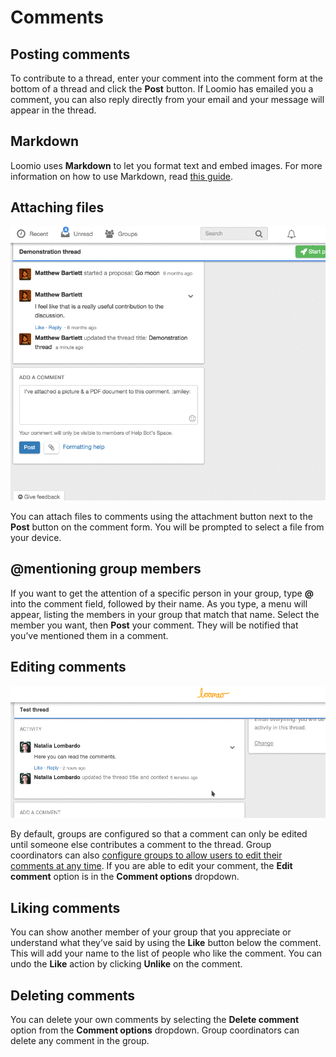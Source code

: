# Comments

## Posting comments

To contribute to a thread, enter your comment into the comment form at the bottom of a thread and click the **Post** button. If Loomio has emailed you a comment, you can also reply directly from your email and your message will appear in the thread.

## Markdown

Loomio uses **Markdown** to let you format text and embed images. For more information on how to use Markdown, read [this guide](https://www.loomio.org/markdown "Explanation on how to use Markdown opens in new tab").

## Attaching files

<img class="screenshot" alt="Attachments animation" src="attachments.gif" />

You can attach files to comments using the attachment button next to the **Post** button on the comment form. You will be prompted to select a file from your device.

## @mentioning group members

If you want to get the attention of a specific person in your group, type **@** into the comment field, followed by their name. As you type, a menu will appear, listing the members in your group that match that name. Select the member you want, then **Post** your comment. They will be notified that you’ve mentioned them in a comment.

## Editing comments

<img class="screenshot" alt="Comment options dropdown menu animation" src="edit_comment.gif" />

By default, groups are configured so that a comment can only be edited until someone else contributes a comment to the thread. Group coordinators can also [configure groups to allow users to edit their comments at any time](group_settings.html#group-permissions-%E2%80%93-what-can-members-do "group settings section of the help documentation" ). If you are able to edit your comment, the **Edit comment** option is in the **Comment options** dropdown.

## Liking comments

You can show another member of your group that you appreciate or understand what they’ve said by using the **Like** button below the comment. This will add your name to the list of people who like the comment. You can undo the **Like** action by clicking **Unlike** on the comment.

## Deleting comments

You can delete your own comments by selecting the **Delete comment** option from the **Comment options** dropdown. Group coordinators can delete any comment in the group.
